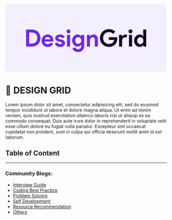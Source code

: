 ![image](community/assets/images/logo512.png)

# 👋 **DESIGN GRID**

Lorem ipsum dolor sit amet, consectetur adipisicing elit, sed do eiusmod tempor incididunt ut labore et dolore magna aliqua. Ut enim ad minim veniam,
quis nostrud exercitation ullamco laboris nisi ut aliquip ex ea commodo consequat. Duis aute irure dolor in reprehenderit in voluptate velit esse
cillum dolore eu fugiat nulla pariatur. Excepteur sint occaecat cupidatat non proident, sunt in culpa qui officia deserunt mollit anim id est laborum.

## Table of Content

---

### Community Blogs:

- [Interview Guide]()
- [Coding Best Practice]()
- [Problem Solving]()
- [Self Development]()
- [Resource Recommendation]()
- [Others]()
